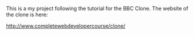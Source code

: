 This is a my project following the tutorial for the BBC Clone. The website of the clone is here: 

http://www.completewebdevelopercourse/clone/

